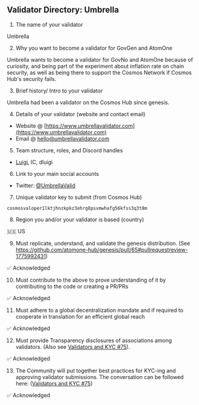 ## Validator Directory: Umbrella

1) The name of your validator

Umbrella

2) Why you want to become a validator for GovGen and AtomOne

Umbrella wants to become a validator for GovNo and AtomOne because of curiosity, and being part of the experiment about inflation rate on chain security, as well as being there to support the Cosmos Network if Cosmos Hub's security fails.

3) Brief history/ Intro to your validator

Umbrella had been a validator on the Cosmos Hub since genesis.

4) Details of your validator (website and contact email)

- Website @ [https://www.umbrellavalidator.com](https://www.umbrellavalidator.com)
- Email @ [hello@umbrellavalidator.com](hello@umbrellavalidator.com)

5) Team structure, roles, and Discord handles

- [Luigi](https://twitter.com/TILuigi), IC, dluigi

6) Link to your main social accounts

- Twitter: [@UmbrellaValid](https://twitter.com/UmbrellaValid)

7) Unique validator key to submit (from Cosmos Hub)

`cosmosvaloper1lktjhnzkpkz3ehrg8psvmwhafg56kfss3q3t8m`

8) Region you and/or your validator is based (country)

🇺🇸 US

9) Must replicate, understand, and validate the genesis distribution. (See https://github.com/atomone-hub/genesis/pull/65#pullrequestreview-1775992431)

✅ Acknowledged

10) Must contribute to the above to prove understanding of it by contributing to the code or creating a PR/PRs

✅ Acknowledged

11) Must adhere to a global decentralization mandate and if required to cooperate in translation for an efficient global reach

✅ Acknowledged

12) Must provide Transparency disclosures of associations among validators. (Also see [Validators and KYC #75](https://github.com/atomone-hub/genesis/issues/75#issue-2034573094)).

✅ Acknowledged

13) The Community will put together best practices for KYC-ing and approving validator submissions. The conversation can be followed here: ([Validators and KYC #75](https://github.com/atomone-hub/genesis/issues/75#issue-2034573094))

✅ Acknowledged
